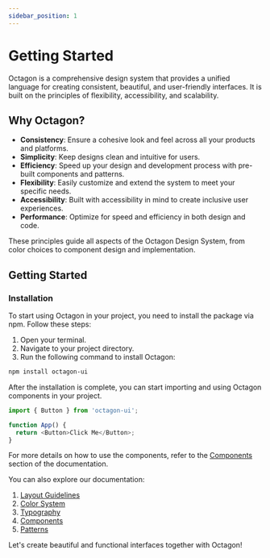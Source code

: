 ```yaml
---
sidebar_position: 1
---
```


# Getting Started

Octagon is a comprehensive design system that provides a unified language for creating consistent, beautiful, and user-friendly interfaces. It is built on the principles of flexibility, accessibility, and scalability.

## Why Octagon?

- **Consistency**: Ensure a cohesive look and feel across all your products and platforms.
- **Simplicity**: Keep designs clean and intuitive for users.
- **Efficiency**: Speed up your design and development process with pre-built components and patterns.
- **Flexibility**: Easily customize and extend the system to meet your specific needs.
- **Accessibility**: Built with accessibility in mind to create inclusive user experiences.
- **Performance**: Optimize for speed and efficiency in both design and code.

These principles guide all aspects of the Octagon Design System, from color choices to component design and implementation.

## Getting Started

### Installation

To start using Octagon in your project, you need to install the package via npm. Follow these steps:

1. Open your terminal.
2. Navigate to your project directory.
3. Run the following command to install Octagon:

  ```sh
  npm install octagon-ui
  ```

After the installation is complete, you can start importing and using Octagon components in your project.

```javascript
import { Button } from 'octagon-ui';

function App() {
  return <Button>Click Me</Button>;
}
```

For more details on how to use the components, refer to the [Components](./components/button.md) section of the documentation.

You can also explore our documentation:

1. [Layout Guidelines](./layout.md)
2. [Color System](./colors.md)
3. [Typography](./typography.md)
4. [Components](./components/alert.md)
5. [Patterns](./patterns/data-display.md)


Let's create beautiful and functional interfaces together with Octagon!
